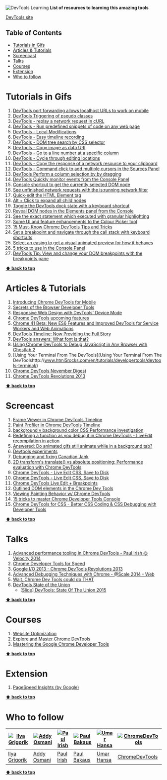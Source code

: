 ![DevTools Learning](http://i.imgur.com/PkkoN8y.png)
**List of resources to learning this amazing tools**

[DevTools site](https://developer.chrome.com/devtools)

## Table of Contents
* [Tutorials in Gifs](#tutorials-in-gifs)
* [Articles & Tutorials](#articles-tutorials)
* [Screencast](#screencast)
* [Talks](#talks)
* [Courses](#courses)
* [Extension](#extension)
* [Who to follow](#who-to-follow)

# Tutorials in Gifs

1. [DevTools port forwarding allows localhost URLs to work on mobile](https://umaar.com/dev-tips/1-port-forward/)
1. [DevTools Triggering of pseudo classes](https://umaar.com/dev-tips/2-pseudo-trigger)
1. [DevTools - replay a network request in cURL](https://umaar.com/dev-tips/3-copy-as-curl/)
1. [DevTools - Run predefined snippets of code on any web page](https://umaar.com/dev-tips/4-snippets/)
1. [DevTools - Local Modifications](https://umaar.com/dev-tips/5-local-mods/)
1. [DevTools - Easy timeline recording](https://umaar.com/dev-tips/6-record-timeline-undocked/)
1. [DevTools - DOM tree search by CSS selector](https://umaar.com/dev-tips/7-dom-search-by-selector/)
1. [DevTools - Copy image as data URI](https://umaar.com/dev-tips/8-copy-as-data-uri/)
1. [DevTools - Go to a line number at a specific column](https://umaar.com/dev-tips/9-go-to-column/)
1. [DevTools - Cycle through editing locations](https://umaar.com/dev-tips/10-editing-locations/)
1. [DevTools - Copy the response of a network resource to your clipboard](https://umaar.com/dev-tips/11-copy-response/)
1. [DevTools - Command click to add multiple cursors in the Sources Panel](https://umaar.com/dev-tips/12-multiple-cursors/)
1. [DevTools Perform a column selection by by dragging](https://umaar.com/dev-tips/13-drag-select/)
1. [DevTools Quickly monitor events from the Console Panel](https://umaar.com/dev-tips/14-monitor-events/)
1. [Console shortcut to get the currently selected DOM node](https://umaar.com/dev-tips/15-dollar-zero/)
1. [See unfinished network requests with the is:running network filter](https://umaar.com/dev-tips/16-is-running/)
1. [Quick-edit the HTML Element tag](https://umaar.com/dev-tips/17-quick-edit-element/)
1. [Alt + Click to expand all child nodes](https://umaar.com/dev-tips/18-alt-click-expand-node/)
1. [Toggle the DevTools dock state with a keyboard shortcut](https://umaar.com/dev-tips/19-dock-undock-shortcut/)
1. [Reveal DOM nodes in the Elements panel from the Console](https://umaar.com/dev-tips/20-reveal-in-elements/)
1. [See the exact statement which executed with granular highlighting](https://umaar.com/dev-tips/21-highlight-paused-statement/)
1. [Some UI and feature enhancements to the Colour Picker tool](https://umaar.com/dev-tips/22-colour-picker-upgrade/)
1. [15 Must-Know Chrome DevTools Tips and Tricks](http://tutorialzine.com/2015/03/15-must-know-chrome-devtools-tips-tricks/)
1. [Set a breakpoint and navigate through the call stack with keyboard shortcuts](https://umaar.com/dev-tips/23-debugger-shortcuts/)
1. [Select an easing to get a visual animated preview for how it behaves](https://umaar.com/dev-tips/27-easing-preview/)
1. [5 tricks to use in the Console Panel](https://umaar.com/dev-tips/29-five-console-tricks/)
1. [DevTools Tip: View and change your DOM breakpoints with the breakpoints pane](https://umaar.com/dev-tips/28-dom-breakpoint-pane/)

**[⬆ back to top](#table-of-contents)**

# Articles & Tutorials

1. [Introducing Chrome DevTools for Mobile](http://www.sitepoint.com/introducing-chrome-devtools-mobile/)
1. [Secrets of the Browser Developer Tools](http://devtoolsecrets.com/secret/mobile-using-developer-tools-on-android.html)
1. [Responsive Web Design with DevTools' Device Mode](http://blog.chromium.org/2014/09/responsive-web-design-with-devtools.html)
1. [Chrome DevTools upcoming features](https://medium.com/@bdauton/upcoming-features-in-the-next-chrome-devtools-b7edcb3002a5)
1. [Chrome 41 Beta: New ES6 Features and Improved DevTools for Service Workers and Web Animations](http://blog.chromium.org/2015/01/chrome-41-beta-new-es6-features-and.html)
1. [DevTools Timeline: Now Providing the Full Story](http://updates.html5rocks.com/2015/04/devtools-timeline-improvements)
1. [DevTools answers: What font is that?](http://updates.html5rocks.com/2013/09/DevTools-answers-What-font-is-that)
1. [Using Chrome DevTools to Debug JavaScript in Any Browser with Ghostlab 2](https://css-tricks.com/using-chrome-devtools-to-debug-javascript-in-any-browser-with-ghostlab-2/)
1. [Using Your Terminal From The DevTools](Using Your Terminal From The DevToolshttp://www.html5rocks.com/en/tutorials/developertools/devtools-terminal/)
1. [Chrome DevTools November Digest](http://www.html5rocks.com/en/tutorials/developertools/novdigest/)
1. [Chrome DevTools Revolutions 2013](http://www.html5rocks.com/en/tutorials/developertools/revolutions2013/)


**[⬆ back to top](#table-of-contents)**

# Screencast

1. [Frame Viewer in Chrome DevTools Timeline](https://www.youtube.com/watch?v=sC6IlD-U2TI)
1. [Paint Profiler in Chrome DevTools Timeline](https://www.youtube.com/watch?v=vcjcykN6smw)
1. [background v background color CSS Performance investigation](https://www.youtube.com/watch?v=wooovVDLUU8)
1. [Redefining a function as you debug it in Chrome DevTools - LiveEdit recompilation in action](https://www.youtube.com/watch?v=WQZio5DlSXM)
1. [Answered: Do animated gifs still animate while in a background tab?](https://www.youtube.com/watch?v=3dClqXa9S6Y)
1. [Devtools experiments](https://www.youtube.com/watch?v=NHPV8EBlz-A)
1. [Debugging and fixing Canadian Jank](https://www.youtube.com/watch?v=mSK70FwUz2A)
1. [2D transform's translate() vs absolute positioning: Performance evaluation with Chrome DevTools](https://www.youtube.com/watch?v=NZelrwd_iRs)
1. [Chrome DevTools - Live Edit CSS, Save to Disk](https://www.youtube.com/watch?v=Qy5obNItQiQ)
1. [Chrome DevTools - Live Edit CSS, Save to Disk](https://www.youtube.com/watch?v=Qy5obNItQiQ)
1. [Chrome DevTools Live Edit + Breakpoints](https://www.youtube.com/watch?v=ItMcQyXrWF8)
1. [Outlined DOM elements in the Chrome Dev Tools](https://www.youtube.com/watch?v=ItMcQyXrWF8)
1. [Viewing Painting Behavior w/ Chrome DevTools](https://www.youtube.com/watch?v=Ea41RdQ1oFQ)
1. [15 tricks to master Chrome Developer Tools Console](https://www.youtube.com/watch?v=2zmUSoVMyRU)
1. [Chrome DevTools for CSS - Better CSS Coding & CSS Debugging with Developer Tools](https://www.youtube.com/watch?v=Z3HGJsNLQ1E)

**[⬆ back to top](#table-of-contents)**

# Talks

1. [Advanced performance tooling in Chrome DevTools - Paul Irish @ Velocity 2014](https://www.youtube.com/watch?v=4CZveCrrGS0)
1. [Chrome Developer Tools for Speed](https://www.youtube.com/watch?v=MllBwuHbWMY)
1. [Google I/O 2013 - Chrome DevTools Revolutions 2013](https://www.youtube.com/watch?v=x6qe_kVaBpg)
1. [Advanced Debugging Techniques with Chrome - @Scale 2014 - Web](https://www.youtube.com/watch?v=B63jNjSVEbQ)
1. [Wait, Chrome Dev Tools could do THAT](https://www.youtube.com/watch?v=BaneWEqNcpE)
1. [DevTools State of the Union](http://jqueryuk.com/2015/videos.php?s=devtools-state-of-the-union)
	- [[Slide] DevTools: State Of The Union 2015](https://speakerdeck.com/addyosmani/devtools-state-of-the-union-2015)

**[⬆ back to top](#table-of-contents)**

# Courses

1. [Website Optimization](http://teamtreehouse.com/library/website-optimization)
1. [Explore and Master Chrome DevTools](http://discover-devtools.codeschool.com/)
1. [Mastering the Google Chrome Developer Tools](https://www.udemy.com/mastering-chrome-developer-tools/?couponCode=DISCOUNT)

**[⬆ back to top](#table-of-contents)**

# Extension

1. [PageSpeed Insights (by Google)](https://chrome.google.com/webstore/detail/pagespeed-insights-by-goo/gplegfbjlmmehdoakndmohflojccocli?hl=en)

**[⬆ back to top](#table-of-contents)**

# Who to follow
[![Ilya Grigorik](http://0.gravatar.com/avatar/05ae1db9066ec5dbfe48f3a5e62d4586)](https://twitter.com/igrigorik) | [![Addy Osmani](https://2.gravatar.com/avatar/96270e4c3e5e9806cf7245475c00b275)](https://twitter.com/addyosmani) | [![Paul Irish](http://0.gravatar.com/avatar/ffe68d6f71b225f7661d33f2a8908281)](https://twitter.com/https://twitter.com/paul_irish) | [![Paul Bakaus](http://1.gravatar.com/avatar/9fb120a88c85d93be416ed62b8ab5e16)](https://twitter.com/pbakaus) | [![Umar Hansa](http://i.imgur.com/JxsCLg3.png)](https://twitter.com/umaar) | [![ChromeDevTools](http://i.imgur.com/kR67vbR.png)](https://twitter.com/ChromeDevTools)
--- | --- | --- | --- | --- | ---
[Ilya Grigorik](https://twitter.com/igrigorik) | [Addy Osmani](https://twitter.com/addyosmani) | [Paul Irish](https://twitter.com/https://twitter.com/paul_irish) | [Paul Bakaus](https://twitter.com/pbakaus) | [Umar Hansa](https://twitter.com/umaar) | [ChromeDevTools](https://twitter.com/ChromeDevTools)
**[⬆ back to top](#table-of-contents)**
